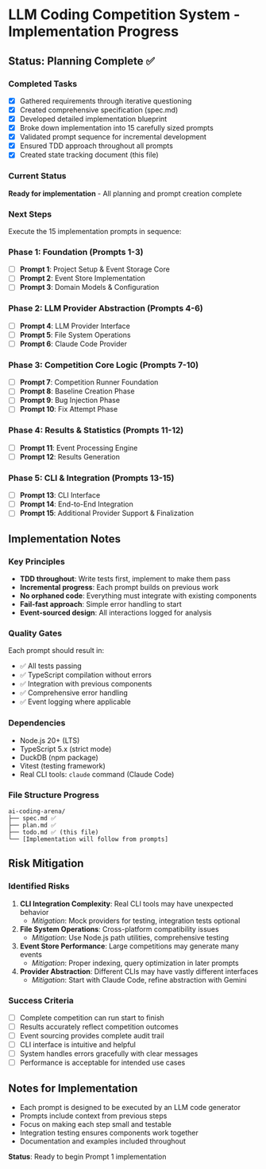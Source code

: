 # LLM Coding Competition System - Implementation Progress

## Status: Planning Complete ✅

### Completed Tasks
- [x] Gathered requirements through iterative questioning
- [x] Created comprehensive specification (spec.md)
- [x] Developed detailed implementation blueprint
- [x] Broke down implementation into 15 carefully sized prompts
- [x] Validated prompt sequence for incremental development
- [x] Ensured TDD approach throughout all prompts
- [x] Created state tracking document (this file)

### Current Status
**Ready for implementation** - All planning and prompt creation complete

### Next Steps
Execute the 15 implementation prompts in sequence:

### Phase 1: Foundation (Prompts 1-3)
- [ ] **Prompt 1**: Project Setup & Event Storage Core
- [ ] **Prompt 2**: Event Store Implementation  
- [ ] **Prompt 3**: Domain Models & Configuration

### Phase 2: LLM Provider Abstraction (Prompts 4-6)
- [ ] **Prompt 4**: LLM Provider Interface
- [ ] **Prompt 5**: File System Operations
- [ ] **Prompt 6**: Claude Code Provider

### Phase 3: Competition Core Logic (Prompts 7-10)
- [ ] **Prompt 7**: Competition Runner Foundation
- [ ] **Prompt 8**: Baseline Creation Phase
- [ ] **Prompt 9**: Bug Injection Phase
- [ ] **Prompt 10**: Fix Attempt Phase

### Phase 4: Results & Statistics (Prompts 11-12)
- [ ] **Prompt 11**: Event Processing Engine
- [ ] **Prompt 12**: Results Generation

### Phase 5: CLI & Integration (Prompts 13-15)
- [ ] **Prompt 13**: CLI Interface
- [ ] **Prompt 14**: End-to-End Integration
- [ ] **Prompt 15**: Additional Provider Support & Finalization

## Implementation Notes

### Key Principles
- **TDD throughout**: Write tests first, implement to make them pass
- **Incremental progress**: Each prompt builds on previous work
- **No orphaned code**: Everything must integrate with existing components
- **Fail-fast approach**: Simple error handling to start
- **Event-sourced design**: All interactions logged for analysis

### Quality Gates
Each prompt should result in:
- ✅ All tests passing
- ✅ TypeScript compilation without errors
- ✅ Integration with previous components
- ✅ Comprehensive error handling
- ✅ Event logging where applicable

### Dependencies
- Node.js 20+ (LTS)
- TypeScript 5.x (strict mode)
- DuckDB (npm package)
- Vitest (testing framework)
- Real CLI tools: `claude` command (Claude Code)

### File Structure Progress
```
ai-coding-arena/
├── spec.md ✅
├── plan.md ✅
├── todo.md ✅ (this file)
└── [Implementation will follow from prompts]
```

## Risk Mitigation

### Identified Risks
1. **CLI Integration Complexity**: Real CLI tools may have unexpected behavior
   - *Mitigation*: Mock providers for testing, integration tests optional
2. **File System Operations**: Cross-platform compatibility issues
   - *Mitigation*: Use Node.js path utilities, comprehensive testing
3. **Event Store Performance**: Large competitions may generate many events
   - *Mitigation*: Proper indexing, query optimization in later prompts
4. **Provider Abstraction**: Different CLIs may have vastly different interfaces
   - *Mitigation*: Start with Claude Code, refine abstraction with Gemini

### Success Criteria
- [ ] Complete competition can run start to finish
- [ ] Results accurately reflect competition outcomes
- [ ] Event sourcing provides complete audit trail
- [ ] CLI interface is intuitive and helpful
- [ ] System handles errors gracefully with clear messages
- [ ] Performance is acceptable for intended use cases

## Notes for Implementation
- Each prompt is designed to be executed by an LLM code generator
- Prompts include context from previous steps
- Focus on making each step small and testable
- Integration testing ensures components work together
- Documentation and examples included throughout

**Status**: Ready to begin Prompt 1 implementation